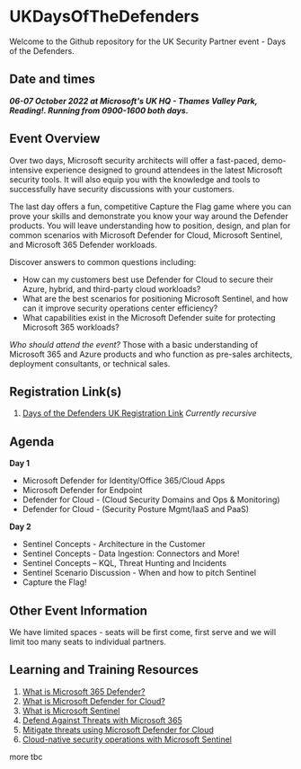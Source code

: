 # UKDaysOfTheDefenders
Welcome to the Github repository for the UK Security Partner event - Days of the Defenders.

## Date and times
***06-07 October 2022 at Microsoft's UK HQ - Thames Valley Park, Reading!. Running from 0900-1600 both days.***

## Event Overview
Over two days, Microsoft security architects will offer a fast-paced, demo-intensive experience designed to ground attendees in the latest Microsoft security tools. It will also equip you with the knowledge and tools to successfully have security discussions with your customers.

The last day offers a fun, competitive Capture the Flag game where you can prove your skills and demonstrate you know your way around the Defender products. You will leave understanding how to position, design, and plan for common scenarios with Microsoft Defender for Cloud, Microsoft Sentinel, and Microsoft 365 Defender workloads.

Discover answers to common questions including:
 - How can my customers best use Defender for Cloud to secure their Azure, hybrid, and third-party cloud workloads?
 - What are the best scenarios for positioning Microsoft Sentinel, and how can it improve security operations center efficiency?
 - What capabilities exist in the Microsoft Defender suite for protecting Microsoft 365 workloads?

*Who should attend the event?*
Those with a basic understanding of Microsoft 365 and Azure products and who function as pre-sales architects, deployment consultants, or technical sales.


## Registration Link(s)
1. [Days of the Defenders UK Registration Link](https://aka.ms/UKDaysOfTheDefendersP1-Reg) *Currently recursive*

## Agenda
**Day 1**
 - Microsoft Defender for Identity/Office 365/Cloud Apps
 - Microsoft Defender for Endpoint
 - Defender for Cloud - (Cloud Security Domains and Ops & Monitoring)
 - Defender for Cloud - (Security Posture Mgmt/IaaS and PaaS)

**Day 2**
 - Sentinel Concepts - Architecture in the Customer 
 - Sentinel Concepts - Data Ingestion: Connectors and More!
 - Sentinel Concepts – KQL, Threat Hunting and Incidents
 - Sentinel Scenario Discussion - When and how to pitch Sentinel
 - Capture the Flag!
 
## Other Event Information
We have limited spaces - seats will be first come, first serve and we will limit too many seats to individual partners.

## Learning and Training Resources
1. [What is Microsoft 365 Defender?](https://docs.microsoft.com/en-us/microsoft-365/security/defender/microsoft-365-defender)
2. [What is Microsoft Defender for Cloud?](https://docs.microsoft.com/en-us/azure/defender-for-cloud/defender-for-cloud-introduction)
3. [What is Microsoft Sentinel](https://docs.microsoft.com/en-us/azure/sentinel/overview)
4. [Defend Against Threats with Microsoft 365](https://docs.microsoft.com/en-us/learn/paths/m365-security-threat-protection/)
5. [Mitigate threats using Microsoft Defender for Cloud](https://docs.microsoft.com/en-us/learn/paths/sc-200-mitigate-threats-using-azure-defender/)
6. [Cloud-native security operations with Microsoft Sentinel](https://docs.microsoft.com/en-us/learn/paths/security-ops-sentinel/)
 
more tbc
